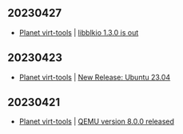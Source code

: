 ## 20230427
- [Planet virt-tools](https://planet.virt-tools.org/) | [libblkio 1.3.0 is out](https://blog.vmsplice.net/2023/04/libblkio-130-is-out.html)

## 20230423
- [Planet virt-tools](https://planet.virt-tools.org/) | [New Release: Ubuntu 23.04](https://kvmonz.blogspot.com/2023/04/new-release-ubuntu-2304.html)

## 20230421
- [Planet virt-tools](https://planet.virt-tools.org/) | [QEMU version 8.0.0 released](https://www.qemu.org/2023/04/20/qemu-8-0-0/)

